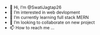 - 👋 Hi, I’m @SwatiJagtap26
- 👀 I’m interested in web devlopment
- 🌱 I’m currently learning full stack MERN
- 💞️ I’m looking to collaborate on new project
- 📫 How to reach me ...

<!---
SwatiJagtap26/SwatiJagtap26 is a ✨ special ✨ repository because its `README.md` (this file) appears on your GitHub profile.
You can click the Preview link to take a look at your changes.
--->
